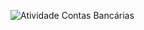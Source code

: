 ![Atividade Contas Bancárias](https://github.com/user-attachments/assets/1c0a5d08-586a-4a5f-82b8-472d88885d74)
